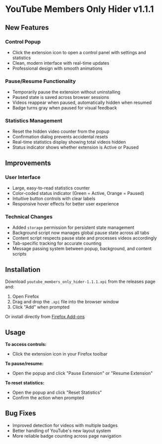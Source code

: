 # YouTube Members Only Hider v1.1.1

## New Features

### Control Popup
- Click the extension icon to open a control panel with settings and statistics
- Clean, modern interface with real-time updates
- Professional design with smooth animations

### Pause/Resume Functionality
- Temporarily pause the extension without uninstalling
- Paused state is saved across browser sessions
- Videos reappear when paused, automatically hidden when resumed
- Badge turns gray when paused for visual feedback

### Statistics Management
- Reset the hidden video counter from the popup
- Confirmation dialog prevents accidental resets
- Real-time statistics display showing total videos hidden
- Status indicator shows whether extension is Active or Paused

## Improvements

### User Interface
- Large, easy-to-read statistics counter
- Color-coded status indicator (Green = Active, Orange = Paused)
- Intuitive button controls with clear labels
- Responsive hover effects for better user experience

### Technical Changes
- Added `storage` permission for persistent state management
- Background script now manages global pause state across all tabs
- Content script respects pause state and processes videos accordingly
- Tab-specific tracking for accurate counting
- Message passing system between popup, background, and content scripts

## Installation

Download `youtube_members_only_hider-1.1.1.xpi` from the releases page and:
1. Open Firefox
2. Drag and drop the `.xpi` file into the browser window
3. Click "Add" when prompted

Or install directly from [Firefox Add-ons](https://addons.mozilla.org/en-US/firefox/addon/youtube-members-only-hider/)

## Usage

**To access controls:**
- Click the extension icon in your Firefox toolbar

**To pause/resume:**
- Open the popup and click "Pause Extension" or "Resume Extension"

**To reset statistics:**
- Open the popup and click "Reset Statistics"
- Confirm the action when prompted

## Bug Fixes
- Improved detection for videos with multiple badges
- Better handling of YouTube's new layout system
- More reliable badge counting across page navigation
